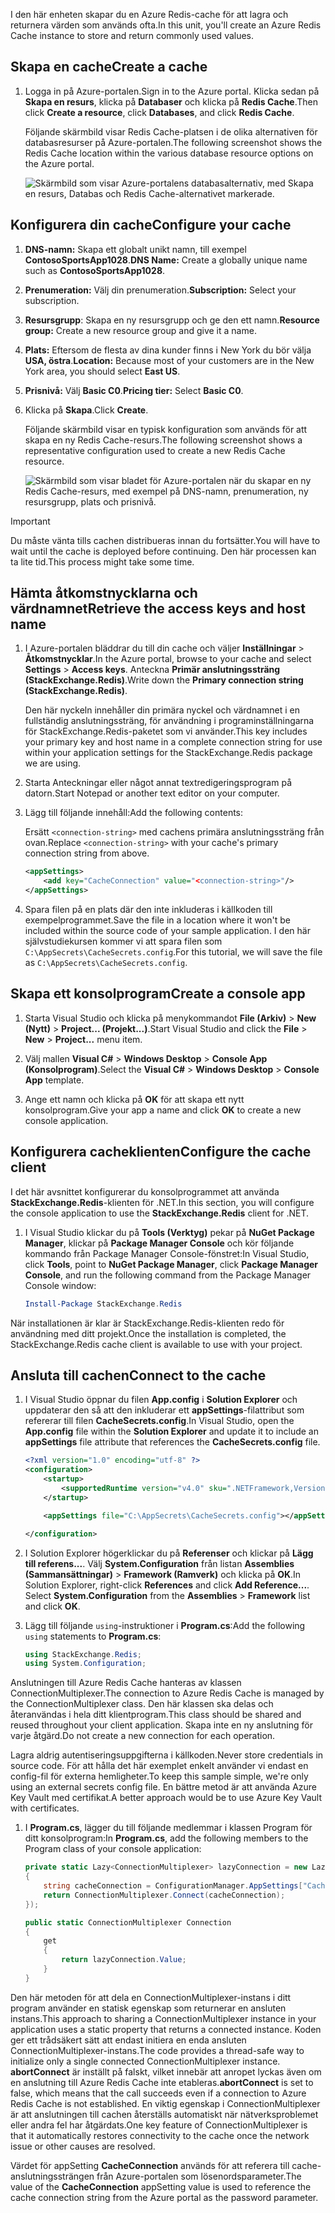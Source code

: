 <span data-ttu-id="61131-101">I den här enheten skapar du en Azure Redis-cache för att lagra och returnera värden som används ofta.</span><span class="sxs-lookup"><span data-stu-id="61131-101">In this unit, you'll create an Azure Redis Cache instance to store and return commonly used values.</span></span>

## <a name="create-a-cache"></a><span data-ttu-id="61131-102">Skapa en cache</span><span class="sxs-lookup"><span data-stu-id="61131-102">Create a cache</span></span>

1. <span data-ttu-id="61131-103">Logga in på Azure-portalen.</span><span class="sxs-lookup"><span data-stu-id="61131-103">Sign in to the Azure portal.</span></span> <span data-ttu-id="61131-104">Klicka sedan på **Skapa en resurs**, klicka på **Databaser** och klicka på **Redis Cache**.</span><span class="sxs-lookup"><span data-stu-id="61131-104">Then click **Create a resource**, click **Databases**, and click **Redis Cache**.</span></span>

    <span data-ttu-id="61131-105">Följande skärmbild visar Redis Cache-platsen i de olika alternativen för databasresurser på Azure-portalen.</span><span class="sxs-lookup"><span data-stu-id="61131-105">The following screenshot shows the Redis Cache location within the various database resource options on the Azure portal.</span></span>

    ![Skärmbild som visar Azure-portalens databasalternativ, med Skapa en resurs, Databas och Redis Cache-alternativet markerade.](../media/4-create-a-cache-1.png)

## <a name="configure-your-cache"></a><span data-ttu-id="61131-107">Konfigurera din cache</span><span class="sxs-lookup"><span data-stu-id="61131-107">Configure your cache</span></span>

1. <span data-ttu-id="61131-108">**DNS-namn:** Skapa ett globalt unikt namn, till exempel **ContosoSportsApp1028**.</span><span class="sxs-lookup"><span data-stu-id="61131-108">**DNS Name:** Create a globally unique name such as **ContosoSportsApp1028**.</span></span>

1. <span data-ttu-id="61131-109">**Prenumeration:** Välj din prenumeration.</span><span class="sxs-lookup"><span data-stu-id="61131-109">**Subscription:** Select your subscription.</span></span>

1. <span data-ttu-id="61131-110">**Resursgrupp**: Skapa en ny resursgrupp och ge den ett namn.</span><span class="sxs-lookup"><span data-stu-id="61131-110">**Resource group:** Create a new resource group and give it a name.</span></span>

1. <span data-ttu-id="61131-111">**Plats:** Eftersom de flesta av dina kunder finns i New York du bör välja **USA, östra**.</span><span class="sxs-lookup"><span data-stu-id="61131-111">**Location:** Because most of your customers are in the New York area, you should select **East US**.</span></span>

1. <span data-ttu-id="61131-112">**Prisnivå:** Välj **Basic C0**.</span><span class="sxs-lookup"><span data-stu-id="61131-112">**Pricing tier:** Select **Basic C0**.</span></span>

1. <span data-ttu-id="61131-113">Klicka på **Skapa**.</span><span class="sxs-lookup"><span data-stu-id="61131-113">Click **Create**.</span></span>

    <span data-ttu-id="61131-114">Följande skärmbild visar en typisk konfiguration som används för att skapa en ny Redis Cache-resurs.</span><span class="sxs-lookup"><span data-stu-id="61131-114">The following screenshot shows a representative configuration used to create a new Redis Cache resource.</span></span>

    ![Skärmbild som visar bladet för Azure-portalen när du skapar en ny Redis Cache-resurs, med exempel på DNS-namn, prenumeration, ny resursgrupp, plats och prisnivå.](../media/4-create-a-cache-2.png)

> [!IMPORTANT]
> <span data-ttu-id="61131-116">Du måste vänta tills cachen distribueras innan du fortsätter.</span><span class="sxs-lookup"><span data-stu-id="61131-116">You will have to wait until the cache is deployed before continuing.</span></span> <span data-ttu-id="61131-117">Den här processen kan ta lite tid.</span><span class="sxs-lookup"><span data-stu-id="61131-117">This process might take some time.</span></span>

## <a name="retrieve-the-access-keys-and-host-name"></a><span data-ttu-id="61131-118">Hämta åtkomstnycklarna och värdnamnet</span><span class="sxs-lookup"><span data-stu-id="61131-118">Retrieve the access keys and host name</span></span>

1. <span data-ttu-id="61131-119">I Azure-portalen bläddrar du till din cache och väljer **Inställningar** > **Åtkomstnycklar**.</span><span class="sxs-lookup"><span data-stu-id="61131-119">In the Azure portal, browse to your cache and select **Settings** > **Access keys**.</span></span> <span data-ttu-id="61131-120">Anteckna **Primär anslutningssträng (StackExchange.Redis)**.</span><span class="sxs-lookup"><span data-stu-id="61131-120">Write down the **Primary connection string (StackExchange.Redis)**.</span></span>

    <span data-ttu-id="61131-121">Den här nyckeln innehåller din primära nyckel och värdnamnet i en fullständig anslutningssträng, för användning i programinställningarna för StackExchange.Redis-paketet som vi använder.</span><span class="sxs-lookup"><span data-stu-id="61131-121">This key includes your primary key and host name in a complete connection string for use within your application settings for the StackExchange.Redis package we are using.</span></span>

1. <span data-ttu-id="61131-122">Starta Anteckningar eller något annat textredigeringsprogram på datorn.</span><span class="sxs-lookup"><span data-stu-id="61131-122">Start Notepad or another text editor on your computer.</span></span>

1. <span data-ttu-id="61131-123">Lägg till följande innehåll:</span><span class="sxs-lookup"><span data-stu-id="61131-123">Add the following contents:</span></span>

    <span data-ttu-id="61131-124">Ersätt `<connection-string>` med cachens primära anslutningssträng från ovan.</span><span class="sxs-lookup"><span data-stu-id="61131-124">Replace `<connection-string>` with your cache's primary connection string from above.</span></span>

    ```xml
    <appSettings>
        <add key="CacheConnection" value="<connection-string>"/>
    </appSettings>
    ```

1. <span data-ttu-id="61131-125">Spara filen på en plats där den inte inkluderas i källkoden till exempelprogrammet.</span><span class="sxs-lookup"><span data-stu-id="61131-125">Save the file in a location where it won't be included within the source code of your sample application.</span></span> <span data-ttu-id="61131-126">I den här självstudiekursen kommer vi att spara filen som `C:\AppSecrets\CacheSecrets.config`.</span><span class="sxs-lookup"><span data-stu-id="61131-126">For this tutorial, we will save the file as `C:\AppSecrets\CacheSecrets.config`.</span></span>

## <a name="create-a-console-app"></a><span data-ttu-id="61131-127">Skapa ett konsolprogram</span><span class="sxs-lookup"><span data-stu-id="61131-127">Create a console app</span></span>

1. <span data-ttu-id="61131-128">Starta Visual Studio och klicka på menykommandot **File (Arkiv)** > **New (Nytt)** > **Project... (Projekt...)**.</span><span class="sxs-lookup"><span data-stu-id="61131-128">Start Visual Studio and click the **File** > **New** > **Project...** menu item.</span></span>

1. <span data-ttu-id="61131-129">Välj mallen **Visual C#** > **Windows Desktop** > **Console App (Konsolprogram)**.</span><span class="sxs-lookup"><span data-stu-id="61131-129">Select the **Visual C#** > **Windows Desktop** > **Console App** template.</span></span>

1. <span data-ttu-id="61131-130">Ange ett namn och klicka på **OK** för att skapa ett nytt konsolprogram.</span><span class="sxs-lookup"><span data-stu-id="61131-130">Give your app a name and click **OK** to create a new console application.</span></span>

## <a name="configure-the-cache-client"></a><span data-ttu-id="61131-131">Konfigurera cacheklienten</span><span class="sxs-lookup"><span data-stu-id="61131-131">Configure the cache client</span></span>

<span data-ttu-id="61131-132">I det här avsnittet konfigurerar du konsolprogrammet att använda **StackExchange.Redis**-klienten för .NET.</span><span class="sxs-lookup"><span data-stu-id="61131-132">In this section, you will configure the console application to use the **StackExchange.Redis** client for .NET.</span></span>

1. <span data-ttu-id="61131-133">I Visual Studio klickar du på **Tools (Verktyg)** pekar på **NuGet Package Manager**, klickar på **Package Manager Console** och kör följande kommando från Package Manager Console-fönstret:</span><span class="sxs-lookup"><span data-stu-id="61131-133">In Visual Studio, click **Tools**, point to **NuGet Package Manager**, click **Package Manager Console**, and run the following command from the Package Manager Console window:</span></span>

    ```powershell
    Install-Package StackExchange.Redis
    ```

<span data-ttu-id="61131-134">När installationen är klar är StackExchange.Redis-klienten redo för användning med ditt projekt.</span><span class="sxs-lookup"><span data-stu-id="61131-134">Once the installation is completed, the StackExchange.Redis cache client is available to use with your project.</span></span>

## <a name="connect-to-the-cache"></a><span data-ttu-id="61131-135">Ansluta till cachen</span><span class="sxs-lookup"><span data-stu-id="61131-135">Connect to the cache</span></span>

1. <span data-ttu-id="61131-136">I Visual Studio öppnar du filen **App.config** i **Solution Explorer** och uppdaterar den så att den inkluderar ett **appSettings**-filattribut som refererar till filen **CacheSecrets.config**.</span><span class="sxs-lookup"><span data-stu-id="61131-136">In Visual Studio, open the **App.config** file within the **Solution Explorer** and update it to include an **appSettings** file attribute that references the **CacheSecrets.config** file.</span></span>

    ```xml
    <?xml version="1.0" encoding="utf-8" ?>
    <configuration>
        <startup>
            <supportedRuntime version="v4.0" sku=".NETFramework,Version=v4.7.1" />
        </startup>

        <appSettings file="C:\AppSecrets\CacheSecrets.config"></appSettings>

    </configuration>
    ```

1. <span data-ttu-id="61131-137">I Solution Explorer högerklickar du på **Referenser** och klickar på **Lägg till referens...**. Välj **System.Configuration** från listan **Assemblies (Sammansättningar)** > **Framework (Ramverk)** och klicka på **OK**.</span><span class="sxs-lookup"><span data-stu-id="61131-137">In Solution Explorer, right-click **References** and click **Add Reference...**. Select **System.Configuration** from the **Assemblies** > **Framework** list and click **OK**.</span></span>

1. <span data-ttu-id="61131-138">Lägg till följande `using`-instruktioner i **Program.cs**:</span><span class="sxs-lookup"><span data-stu-id="61131-138">Add the following `using` statements to **Program.cs**:</span></span>

    ```csharp
    using StackExchange.Redis;
    using System.Configuration;
    ```

<span data-ttu-id="61131-139">Anslutningen till Azure Redis Cache hanteras av klassen ConnectionMultiplexer.</span><span class="sxs-lookup"><span data-stu-id="61131-139">The connection to Azure Redis Cache is managed by the ConnectionMultiplexer class.</span></span> <span data-ttu-id="61131-140">Den här klassen ska delas och återanvändas i hela ditt klientprogram.</span><span class="sxs-lookup"><span data-stu-id="61131-140">This class should be shared and reused throughout your client application.</span></span> <span data-ttu-id="61131-141">Skapa inte en ny anslutning för varje åtgärd.</span><span class="sxs-lookup"><span data-stu-id="61131-141">Do not create a new connection for each operation.</span></span>

<span data-ttu-id="61131-142">Lagra aldrig autentiseringsuppgifterna i källkoden.</span><span class="sxs-lookup"><span data-stu-id="61131-142">Never store credentials in source code.</span></span> <span data-ttu-id="61131-143">För att hålla det här exemplet enkelt använder vi endast en config-fil för externa hemligheter.</span><span class="sxs-lookup"><span data-stu-id="61131-143">To keep this sample simple, we're only using an external secrets config file.</span></span> <span data-ttu-id="61131-144">En bättre metod är att använda Azure Key Vault med certifikat.</span><span class="sxs-lookup"><span data-stu-id="61131-144">A better approach would be to use Azure Key Vault with certificates.</span></span>

1. <span data-ttu-id="61131-145">I **Program.cs**, lägger du till följande medlemmar i klassen Program för ditt konsolprogram:</span><span class="sxs-lookup"><span data-stu-id="61131-145">In **Program.cs**, add the following members to the Program class of your console application:</span></span>

    ```csharp
    private static Lazy<ConnectionMultiplexer> lazyConnection = new Lazy<ConnectionMultiplexer>(() =>
    {
        string cacheConnection = ConfigurationManager.AppSettings["CacheConnection"].ToString();
        return ConnectionMultiplexer.Connect(cacheConnection);
    });

    public static ConnectionMultiplexer Connection
    {
        get
        {
            return lazyConnection.Value;
        }
    }
    ```

<span data-ttu-id="61131-146">Den här metoden för att dela en ConnectionMultiplexer-instans i ditt program använder en statisk egenskap som returnerar en ansluten instans.</span><span class="sxs-lookup"><span data-stu-id="61131-146">This approach to sharing a ConnectionMultiplexer instance in your application uses a static property that returns a connected instance.</span></span> <span data-ttu-id="61131-147">Koden ger ett trådsäkert sätt att endast initiera en enda ansluten ConnectionMultiplexer-instans.</span><span class="sxs-lookup"><span data-stu-id="61131-147">The code provides a thread-safe way to initialize only a single connected ConnectionMultiplexer instance.</span></span> <span data-ttu-id="61131-148">**abortConnect** är inställt på falskt, vilket innebär att anropet lyckas även om en anslutning till Azure Redis Cache inte etableras.</span><span class="sxs-lookup"><span data-stu-id="61131-148">**abortConnect** is set to false, which means that the call succeeds even if a connection to Azure Redis Cache is not established.</span></span> <span data-ttu-id="61131-149">En viktig egenskap i ConnectionMultiplexer är att anslutningen till cachen återställs automatiskt när nätverksproblemet eller andra fel har åtgärdats.</span><span class="sxs-lookup"><span data-stu-id="61131-149">One key feature of ConnectionMultiplexer is that it automatically restores connectivity to the cache once the network issue or other causes are resolved.</span></span>

<span data-ttu-id="61131-150">Värdet för appSetting **CacheConnection** används för att referera till cache-anslutningssträngen från Azure-portalen som lösenordsparameter.</span><span class="sxs-lookup"><span data-stu-id="61131-150">The value of the **CacheConnection** appSetting value is used to reference the cache connection string from the Azure portal as the password parameter.</span></span>
